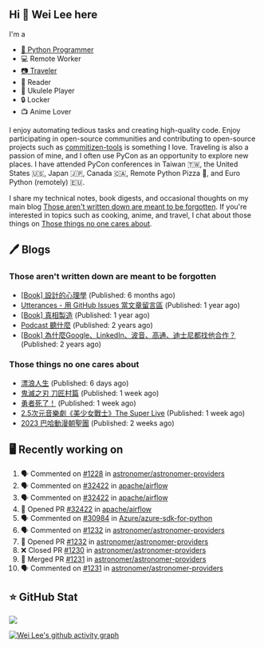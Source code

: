 ## Hi 👋 Wei Lee here

I'm a

* [🐍 Python Programmer](https://pycon-note.wei-lee.me/)
* 💻 Remote Worker
* [📷 Traveler](https://travlog.wei-lee.me/)
* 📖 Reader
* 🎵 Ukulele Player
* 🔒 Locker
* 📺 Anime Lover

I enjoy automating tedious tasks and creating high-quality code. Enjoy participating in open-source communities and contributing to open-source projects such as [commitizen-tools](https://github.com/commitizen-tools) is something I love. Traveling is also a passion of mine, and I often use PyCon as an opportunity to explore new places. I have attended PyCon conferences in Taiwan 🇹🇼, the United States 🇺🇸, Japan 🇯🇵, Canada 🇨🇦, Remote Python Pizza 🍕, and Euro Python (remotely) 🇪🇺.

I share my technical notes, book digests, and occasional thoughts on my main blog [Those aren't written down are meant to be forgotten](https://blog.wei-lee.me/). If you're interested in topics such as cooking, anime, and travel, I chat about those things on [Those things no one cares about](https://travlog.wei-lee.me/).

## 🖊️ Blogs

### Those aren't written down are meant to be forgotten

* [[Book] 設計的心理學](https://blog.wei-lee.me/posts/book/2023/01/the-design-of-everyday-things) (Published: 6 months ago)
* [Utterances - 用 GitHub Issues 當文章留言區](https://blog.wei-lee.me/posts/tech/2022/02/use-github-issues-as-comment-system) (Published: 1 year ago)
* [[Book] 真相製造](https://blog.wei-lee.me/posts/book/2022/02/reality-is-business) (Published: 1 year ago)
* [Podcast 聽什麼](https://blog.wei-lee.me/posts/gossiping/2021/12/podcast-i-listen-to) (Published: 2 years ago)
* [[Book] 為什麼Google、LinkedIn、波音、高通、迪士尼都找他合作？](https://blog.wei-lee.me/posts/book/2021/12/pitch-anyting) (Published: 2 years ago)

### Those things no one cares about

* [漂浪人生](https://travlog.wei-lee.me/posts/review/2023/07/Flee) (Published: 6 days ago)
* [鬼滅之刃 刀匠村篇](https://travlog.wei-lee.me/posts/review/2023/07/demon-slayer-to-the-swordsmith-village) (Published: 1 week ago)
* [勇者死了！](https://travlog.wei-lee.me/posts/review/2023/07/the-legendary-hero-is-dead) (Published: 1 week ago)
* [2.5次元音樂劇《美少女戰士》The Super Live](https://travlog.wei-lee.me/posts/review/2023/06/2-5-dimension-musical-sailor-moon-the-super-live) (Published: 1 week ago)
* [2023 巴哈動漫朝聖團](https://travlog.wei-lee.me/posts/travel/2023/06/bahamut-anime-tourism-2023) (Published: 2 weeks ago)

## 🖥️ Recently working on

1. 🗣 Commented on [#1228](https://github.com/astronomer/astronomer-providers/issues/1228) in [astronomer/astronomer-providers](https://github.com/astronomer/astronomer-providers)
2. 🗣 Commented on [#32422](https://github.com/apache/airflow/issues/32422) in [apache/airflow](https://github.com/apache/airflow)
3. 🗣 Commented on [#32422](https://github.com/apache/airflow/issues/32422) in [apache/airflow](https://github.com/apache/airflow)
4. 💪 Opened PR [#32422](https://github.com/apache/airflow/pull/32422) in [apache/airflow](https://github.com/apache/airflow)
5. 🗣 Commented on [#30984](https://github.com/Azure/azure-sdk-for-python/issues/30984) in [Azure/azure-sdk-for-python](https://github.com/Azure/azure-sdk-for-python)
6. 🗣 Commented on [#1232](https://github.com/astronomer/astronomer-providers/issues/1232) in [astronomer/astronomer-providers](https://github.com/astronomer/astronomer-providers)
7. 💪 Opened PR [#1232](https://github.com/astronomer/astronomer-providers/pull/1232) in [astronomer/astronomer-providers](https://github.com/astronomer/astronomer-providers)
8. ❌ Closed PR [#1230](https://github.com/astronomer/astronomer-providers/pull/1230) in [astronomer/astronomer-providers](https://github.com/astronomer/astronomer-providers)
9. 🎉 Merged PR [#1231](https://github.com/astronomer/astronomer-providers/pull/1231) in [astronomer/astronomer-providers](https://github.com/astronomer/astronomer-providers)
10. 🗣 Commented on [#1231](https://github.com/astronomer/astronomer-providers/issues/1231) in [astronomer/astronomer-providers](https://github.com/astronomer/astronomer-providers)


## ⭐ GitHub Stat
[![](https://github-readme-stats.vercel.app/api?username=Lee-W&show_icons=true&hide_title=true&cache_seconds=86400)](https://github.com/anuraghazra/github-readme-stats)

[![Wei Lee's github activity graph](https://github-readme-activity-graph.vercel.app/graph?username=Lee-W&theme=dracula)](https://github.com/ashutosh00710/github-readme-activity-graph)
